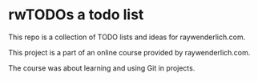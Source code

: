 # rwTODOs a todo list

This repo is a collection of TODO lists and ideas for raywenderlich.com.

This project is a part of an online course provided by raywenderlich.com.

The course was about learning and using Git in projects. 

